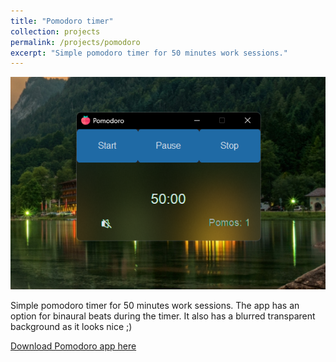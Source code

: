```yaml
---
title: "Pomodoro timer"
collection: projects
permalink: /projects/pomodoro
excerpt: "Simple pomodoro timer for 50 minutes work sessions."
---
```


![images/ing_converter.png](/images/pomodoro.png)

Simple pomodoro timer for 50 minutes work sessions. The app has an option for binaural beats during the timer.
It also has a blurred transparent background as it looks nice ;)

[Download Pomodoro app here](https://github.com/elioverhoef/pomodoro)

